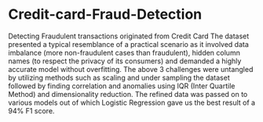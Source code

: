 # Credit-card-Fraud-Detection
Detecting Fraudulent transactions originated from Credit Card
The dataset presented a typical resemblance of a practical scenario as it involved data imbalance (more non-fraudulent cases than fraudulent), 
hidden column names (to respect the privacy of its consumers) and demanded a highly accurate model without overfitting. 
The above 3 challenges were untangled by utilizing methods such as scaling and under sampling the dataset followed by finding correlation 
and anomalies using IQR (Inter Quartile Method) and dimensionality reduction. The refined data was passed on to various models out of which 
Logistic Regression gave us the best result of a 94% F1 score.
